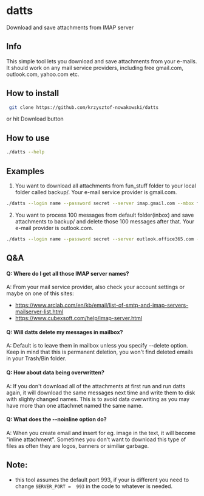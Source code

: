 # datts
Download and save attachments from IMAP server

## Info

This simple tool lets you download and save attachments from your e-mails. It should work on any mail service providers,
including free gmail.com, outlook.com, yahoo.com etc.

## How to install

```sh
 git clone https://github.com/krzysztof-nowakowski/datts
```
or hit Download button

## How to use

```sh
./datts --help
```

## Examples

1. You want to download all attachments from fun_stuff folder to your local folder called backup/. Your e-mail service provider
is gmail.com.

```sh
./datts --login name --password secret --server imap.gmail.com --mbox fun_stuff --dir backup/ 
```
2. You want to process 100 messages from default folder(inbox) and save attachments to backup/ and delete those 100 messages after that. Your e-mail provider is outlook.com.

```sh
./datts --login name --password secret --server outlook.office365.com --mbox inbox --dir backup/ --n 100 --delete
```

## Q&A

#### Q: Where do I get all those IMAP server names?

A: From your mail service provider, also check your account settings or maybe on one of this sites:
* https://www.arclab.com/en/kb/email/list-of-smtp-and-imap-servers-mailserver-list.html
* https://www.cubexsoft.com/help/imap-server.html

#### Q: Will datts delete my messages in mailbox?

A: Default is to leave them in mailbox unless you specify --delete option. Keep in mind that this is permanent deletion, you won't find deleted emails in your Trash/Bin folder.

#### Q: How about data being overwritten?

A:  If you don't download all of the attachments at first run and run datts again, it will download the same messages next time and write them to disk with slighty changed names. This is to avoid data overwriting as you may have more than one attachmet named the same name.

#### Q: What does the --noinline option do?

A: When you create email and insert for eg. image in the text, it will become "inline attachment". Sometimes you don't want to download this type of files as often they are logos, banners or similiar garbage.

## Note: 
- this tool assumes the default port 993, if your is different you need to change `SERVER_PORT =  993` in the code
to whatever is needed.
